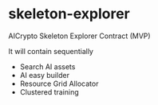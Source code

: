 # skeleton-explorer
AICrypto Skeleton Explorer Contract (MVP)

It will contain sequentially
- Search AI assets
- AI easy builder
- Resource Grid Allocator
- Clustered training



